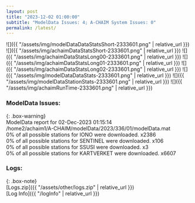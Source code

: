 ```yaml
---
layout: post
title: "2023-12-02 01:00:00"
subtitle: "ModelData Issues: 4; A-CHAIM System Issues: 0"
permalink: /latest/
---
```


![]({{ "/assets/img/modelDataDataStatsShort-2333601.png" | relative_url }})
![]({{ "/assets/img/achaimDataStatsShort-2333601.png" | relative_url }})
![]({{ "/assets/img/achaimDataStatsLong00-2333601.png" | relative_url }})
![]({{ "/assets/img/achaimDataStatsLong01-2333601.png" | relative_url }})
![]({{ "/assets/img/achaimDataStatsLong02-2333601.png" | relative_url }})
![]({{ "/assets/img/modelDataDataStats-2333601.png" | relative_url }})
![]({{ "/assets/img/modelDataStationStats-2333601.png" | relative_url }})
![]({{ "/assets/img/achaimRunTime-2333601.png" | relative_url }})


### ModelData Issues:  
  
{: .box-warning}  
 ModelData report for 02-Dec-2023 01:15:14   
 /home2/achaim1/A-CHAIM/modelData/2023/336/01/modelData.mat   
 0% of all possible stations for IONO were downloaded. x2386   
 0% of all possible stations for SENTINEL were downloaded. x106   
 0% of all possible stations for SSUSI were downloaded. x3   
 0% of all possible stations for KARTVERKET were downloaded. x6607   
  


### Logs:  
  
{: .box-note}  
[Logs.zip]({{ "/assets/other/logs.zip" | relative_url }})  
[Log Info]({{ "/logInfo" | relative_url }})  
